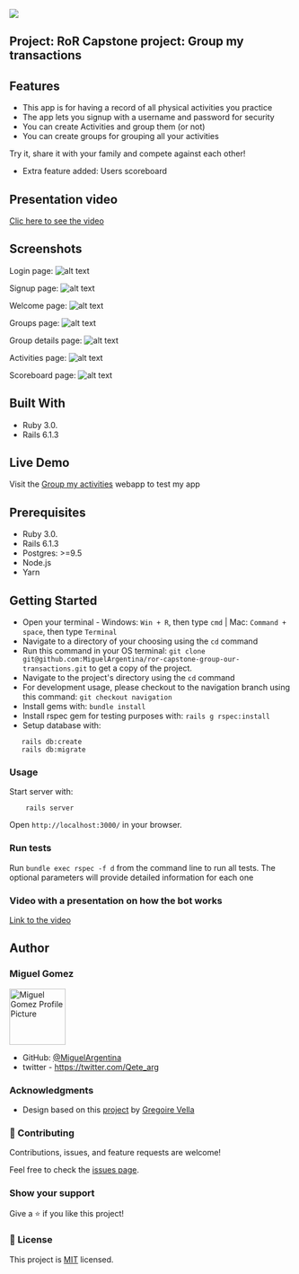![](https://img.shields.io/badge/Microverse-blueviolet)

## Project: RoR Capstone project: Group my transactions

## Features

- This app is for having a record of all physical activities you practice
- The app lets you signup with a username and password for security
- You can create Activities and group them (or not)
- You can create groups for grouping all your activities

Try it, share it with your family and compete against each other!

- Extra feature added: Users scoreboard

## Presentation video

[Clic here to see the video](https://www.loom.com/share/54d3d6d28adc45bd9b6fa8bede07e487)

## Screenshots

Login page:
![alt text](screenshots/scrshot_login.png "Login page screenshot")

Signup page:
![alt text](screenshots/scrshot_signup.png "Signup page screenshot")

Welcome page:
![alt text](screenshots/scrshot_welcome.png "Welcome page screenshot")

Groups page:
![alt text](screenshots/scrshot_groups.png "Groups page screenshot")

Group details page:
![alt text](screenshots/scrshot_group_dtl.png "Group details page screenshot")

Activities page:
![alt text](screenshots/scrshot_activities.png "Activities page screenshot")

Scoreboard page:
![alt text](screenshots/scrshot_scoreboard.png "Scoreboard page screenshot")


## Built With

- Ruby 3.0.
- Rails 6.1.3

## Live Demo

Visit the [Group my activities](https://peaceful-chamber-68618.herokuapp.com/) webapp to test my app

## Prerequisites
- Ruby 3.0.
- Rails 6.1.3
- Postgres: >=9.5
- Node.js
- Yarn

## Getting Started

- Open your terminal - Windows: `Win + R`, then type `cmd` | Mac: `Command + space`, then type `Terminal`
- Navigate to a directory of your choosing using the `cd` command
- Run this command in your OS terminal: `git clone git@github.com:MiguelArgentina/ror-capstone-group-our-transactions.git` to get a copy of the project.
- Navigate to the project's directory using the `cd` command
- For development usage, please checkout to the navigation branch using this command:  `git checkout navigation`
- Install gems with: `bundle install` 
- Install rspec gem for testing purposes with: `rails g rspec:install` 
- Setup database with:

```
   rails db:create
   rails db:migrate
```

### Usage

Start server with:

```
    rails server
```

Open `http://localhost:3000/` in your browser.

### Run tests

Run `bundle exec rspec -f d` from the command line to run all tests. The optional parameters will provide detailed information for each one


### Video with a presentation on how the bot works

[Link to the video](https://www.loom.com/share/4e785bb6aa1b46a88ca832df3740d493)

## Author


### Miguel Gomez

<img width="100" alt="Miguel Gomez Profile Picture" src="https://avatars.githubusercontent.com/u/50305489?s=400&u=2d451ca03611a85431ac4e851ab7a4fc3425bb7d&v=4">


* GitHub: [@MiguelArgentina](https://github.com/MiguelArgentina)
* twitter - https://twitter.com/Qete_arg

### Acknowledgments

- Design based on this [project](https://www.behance.net/gallery/19759151/Snapscan-iOs-design-and-branding?tracking_source=) by [Gregoire Vella](https://www.behance.net/gregoirevella)


### 🤝 Contributing

Contributions, issues, and feature requests are welcome!

Feel free to check the [issues page](https://github.com/MiguelArgentina/ror-capstone-group-our-transactions/issues).

### Show your support

Give a ⭐️ if you like this project!

### 📝 License

This project is [MIT](https://github.com/MiguelArgentina/microverse-ruby-capstone-project/blob/main/LICENSE) licensed.